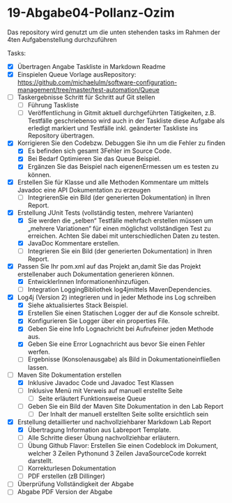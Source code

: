 ﻿# 19-Abgabe04-Pollanz-Ozim

Das repository wird genutzt um die unten stehenden tasks im Rahmen der 4ten Aufgabenstellung durchzuführen

Tasks:
- [x] Übertragen Angabe Taskliste in Markdown Readme
- [x] Einspielen  Queue Vorlage ausRepository: https://github.com/michaelulm/software-configuration-management/tree/master/test-automation/Queue
- [ ] Taskergebnisse Schritt für Schritt auf Git stellen
  - [ ] Führung Taskliste
  - [ ] Veröffentlichung  in  Gitmit  aktuell  durchgeführten  Tätigkeiten,  z.B.  Testfälle geschriebenso wird auch in der Taskliste diese Aufgabe als erledigt markiert und Testfälle inkl. geänderter Taskliste ins Repository übertragen.
- [x] Korrigieren Sie den Codebzw. Debuggen Sie ihn um die Fehler zu finden
  - [x] Es befinden sich gesamt 3Fehler im Source Code.
  - [x] Bei Bedarf Optimieren Sie das Queue Beispiel.
  - [x] Ergänzen Sie das Beispiel nach eigenenErmessen um es testen zu können.
- [x] Erstellen  Sie  für  Klasse  und  alle  Methoden  Kommentare  um  mittels  Javadoc  eine  API Dokumentation zu erzeugen
  - [ ] IntegrierenSie ein Bild (der generierten Dokumentation) in Ihren Report.
- [x] Erstellung JUnit Tests (vollständig testen, mehrere Varianten)
  - [x] Sie   werden die „selben“ Testfälle   mehrfach   erstellen   müssen   um „mehrere Variationen“ für einen möglichst vollständigen  Test zu  erreichen. Achten  Sie dabei mit unterschiedlichen Daten zu testen.
  - [x] JavaDoc Kommentare erstellen.
  - [ ] Integrieren Sie ein Bild (der generierten Dokumentation) in Ihren Report.
- [x] Passen  Sie  Ihr  pom.xml  auf  das  Projekt  an,damit Sie  das  Projekt erstellenaber  auch Dokumentation generieren können.
  - [x] EntwicklerInnen Informationenhinzufügen.
  - [ ] Integration LoggingBibliothek log4jmittels MavenDependencies.
- [x] Log4j (Version 2) integrieren und in jeder Methode ins Log schreiben
  - [x] Siehe aktualisiertes Stack Beispiel.
  - [x] Erstellen Sie einen Statischen Logger der auf die Konsole schreibt.
  - [x] Konfigurieren Sie Logger über ein properties File.
  - [x] Geben Sie eine Info Lognachricht bei Aufrufeiner jeden Methode aus.
  - [x] Geben Sie eine Error Lognachricht aus bevor Sie einen Fehler werfen.
  - [ ] Ergebnisse (Konsolenausgabe) als Bild in Dokumentationeinfließen lassen.
- [ ] Maven Site Dokumentation erstellen
  - [x] Inklusive Javadoc Code und Javadoc Test Klassen
  - [ ] Inklusive Menü mit Verweis auf manuell erstellte Seite
    - [ ] Seite erläutert Funktionsweise Queue
  - [ ] Geben Sie ein Bild der Maven Site Dokumentation in den Lab Report
    - [ ] Der Inhalt der manuell erstellten Seite sollte ersichtlich sein
- [x] Erstellung detaillierter und nachvollziehbarer Markdown Lab Report
  - [x] Übertragung Information aus Labreport Template.
  - [ ] Alle Schritte dieser Übung nachvollziehbar erläutern.
  - [ ] Übung  Github  Flavor: Erstellen  Sie  einen  Codeblock  im  Dokument,  welcher  3 Zeilen Pythonund 3 Zeilen JavaSourceCode korrekt darstellt.
  - [ ] Korrekturlesen Dokumentation
  - [ ] PDF erstellen (zB Dillinger)
- [ ] Überprüfung Vollständigkeit der Abgabe
- [ ] Abgabe PDF Version der Abgabe
